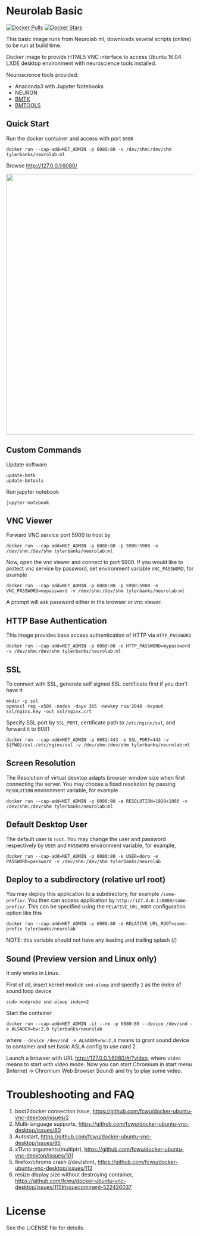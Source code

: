 Neurolab Basic
=========================

[![Docker Pulls](https://img.shields.io/docker/pulls/tylerbanks/neurolab.svg)](https://hub.docker.com/r/tylerbanks/neurolab)
[![Docker Stars](https://img.shields.io/docker/stars/tylerbanks/neurolab.svg)](https://hub.docker.com/r/tylerbanks/neurolab)


This basic image runs from Neurolab ml, downloads several scripts (online) to be run at build time. 


Docker image to provide HTML5 VNC interface to access Ubuntu 16.04 LXDE desktop environment with neuroscience tools installed.

Neuroscience tools provided:

* Anaconda3 with Jupyter Notebooks
* NEURON
* [BMTK](https://github.com/AllenInstitute/bmtk)
* [BMTOOLS](https://github.com/tjbanks/bmtools)

Quick Start
-------------------------

Run the docker container and access with port `6080`

```
docker run --cap-add=NET_ADMIN -p 6080:80 -v /dev/shm:/dev/shm tylerbanks/neurolab:ml
```

Browse http://127.0.0.1:6080/

<img src="https://raw.github.com/fcwu/docker-ubuntu-vnc-desktop/master/screenshots/lxde.png?v1" width=700/>


Custom Commands
------------------

Update software

```
update-bmtk
update-bmtools
```

Run jupyter notebook

```
jupyter-notebook
```

VNC Viewer
------------------

Forward VNC service port 5900 to host by

```
docker run --cap-add=NET_ADMIN -p 6080:80 -p 5900:5900 -v /dev/shm:/dev/shm tylerbanks/neurolab:ml
```

Now, open the vnc viewer and connect to port 5900. If you would like to protect vnc service by password, set environment variable `VNC_PASSWORD`, for example

```
docker run --cap-add=NET_ADMIN -p 6080:80 -p 5900:5900 -e VNC_PASSWORD=mypassword -v /dev/shm:/dev/shm tylerbanks/neurolab:ml
```

A prompt will ask password either in the browser or vnc viewer.

HTTP Base Authentication
---------------------------

This image provides base access authentication of HTTP via `HTTP_PASSWORD`

```
docker run --cap-add=NET_ADMIN -p 6080:80 -e HTTP_PASSWORD=mypassword -v /dev/shm:/dev/shm tylerbanks/neurolab:ml
```

SSL
--------------------

To connect with SSL, generate self signed SSL certificate first if you don't have it

```
mkdir -p ssl
openssl req -x509 -nodes -days 365 -newkey rsa:2048 -keyout ssl/nginx.key -out ssl/nginx.crt
```

Specify SSL port by `SSL_PORT`, certificate path to `/etc/nginx/ssl`, and forward it to 6081

```
docker run --cap-add=NET_ADMIN -p 6081:443 -e SSL_PORT=443 -v ${PWD}/ssl:/etc/nginx/ssl -v /dev/shm:/dev/shm tylerbanks/neurolab:ml
```

Screen Resolution
------------------

The Resolution of virtual desktop adapts browser window size when first connecting the server. You may choose a fixed resolution by passing `RESOLUTION` environment variable, for example

```
docker run --cap-add=NET_ADMIN -p 6080:80 -e RESOLUTION=1920x1080 -v /dev/shm:/dev/shm tylerbanks/neurolab:ml
```

Default Desktop User
--------------------

The default user is `root`. You may change the user and password respectively by `USER` and `PASSWORD` environment variable, for example,

```
docker run --cap-add=NET_ADMIN -p 6080:80 -e USER=doro -e PASSWORD=password -v /dev/shm:/dev/shm tylerbanks/neurolab
```

Deploy to a subdirectory (relative url root)
--------------------------------------------

You may deploy this application to a subdirectory, for example `/some-prefix/`. You then can access application by `http://127.0.0.1:6080/some-prefix/`. This can be specified using the `RELATIVE_URL_ROOT` configuration option like this

```
docker run --cap-add=NET_ADMIN -p 6080:80 -e RELATIVE_URL_ROOT=some-prefix tylerbanks/neurolab
```

NOTE: this variable should not have any leading and trailing splash (/)

Sound (Preview version and Linux only)
--------------------------------------

It only works in Linux. 

First of all, insert kernel module `snd-aloop` and specify `2` as the index of sound loop device

```
sudo modprobe snd-aloop index=2
```

Start the container

```
docker run --cap-add=NET_ADMIN -it --rm -p 6080:80 --device /dev/snd -e ALSADEV=hw:2,0 tylerbanks/neurolab
```

where `--device /dev/snd -e ALSADEV=hw:2,0` means to grant sound device to container and set basic ASLA config to use card 2.

Launch a browser with URL http://127.0.0.1:6080/#/?video, where `video` means to start with video mode. Now you can start Chromium in start menu (Internet -> Chromium Web Browser Sound) and try to play some video.

Troubleshooting and FAQ
==================

1. boot2docker connection issue, https://github.com/fcwu/docker-ubuntu-vnc-desktop/issues/2
2. Multi-language supports, https://github.com/fcwu/docker-ubuntu-vnc-desktop/issues/80
3. Autostart, https://github.com/fcwu/docker-ubuntu-vnc-desktop/issues/85
4. x11vnc arguments(multiptr), https://github.com/fcwu/docker-ubuntu-vnc-desktop/issues/101
5. firefox/chrome crash (/dev/shm), https://github.com/fcwu/docker-ubuntu-vnc-desktop/issues/112
6. resize display size without destroying container, https://github.com/fcwu/docker-ubuntu-vnc-desktop/issues/115#issuecomment-522426037

License
==================

See the LICENSE file for details.

